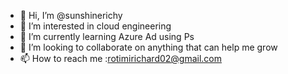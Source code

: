 - 👋 Hi, I’m @sunshinerichy
- 👀 I’m interested in cloud engineering
- 🌱 I’m currently learning Azure Ad using Ps
- 💞️ I’m looking to collaborate on anything that can help me grow
- 📫 How to reach me :rotimirichard02@gmail.com

<!---
sunshinerichy/sunshinerichy is a ✨ special ✨ repository because its `README.md` (this file) appears on your GitHub profile.
You can click the Preview link to take a look at your changes.
--->
